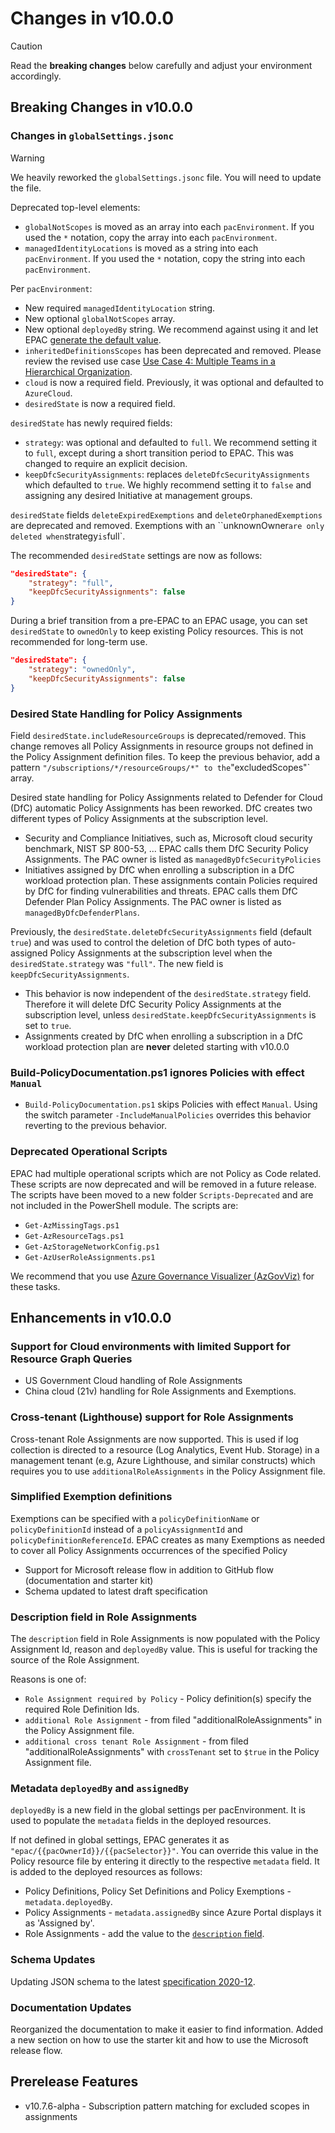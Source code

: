 # Changes in v10.0.0

> [!CAUTION]
> Read the **breaking changes** below carefully and adjust your environment accordingly.

## Breaking Changes in v10.0.0

### Changes in `globalSettings.jsonc`

> [!WARNING]
> We heavily reworked the `globalSettings.jsonc` file. You will need to update the file.

Deprecated top-level elements:

- `globalNotScopes` is moved as an array into each `pacEnvironment`. If you used the `*` notation, copy the array into each `pacEnvironment`.
- `managedIdentityLocations` is moved as a string into each `pacEnvironment`. If you used the `*` notation, copy the string into each `pacEnvironment`.

Per `pacEnvironment`:

- New required `managedIdentityLocation` string.
- New optional `globalNotScopes` array.
- New optional `deployedBy` string. We recommend against using it and let EPAC [generate the default value](#metadata-deployedby-and-assignedby).
- `inheritedDefinitionsScopes` has been deprecated and removed. Please review the revised use case [Use Case 4:  Multiple Teams in a Hierarchical Organization](settings-desired-state.md#use-case-4-multiple-teams-in-a-hierarchical-organization).
- `cloud` is now a required field. Previously, it was optional and defaulted to `AzureCloud`.
- `desiredState` is now a required field.

`desiredState` has newly required fields:

- `strategy`: was optional and defaulted to `full`. We recommend setting it to `full`, except during a short transition period to EPAC. This was changed to require an explicit decision.
- `keepDfcSecurityAssignments`: replaces `deleteDfcSecurityAssignments`  which defaulted to `true`. We highly recommend setting it to `false` and assigning any desired Initiative at management groups.

`desiredState` fields `deleteExpiredExemptions` and `deleteOrphanedExemptions` are deprecated and removed. Exemptions with an ``unknownOwner` are only deleted when `strategy` is `full`.

The recommended `desiredState` settings are now as follows:

```json
"desiredState": {
    "strategy": "full",
    "keepDfcSecurityAssignments": false
}
```

During a brief transition from a pre-EPAC to an EPAC usage, you can set `desiredState` to `ownedOnly` to keep existing Policy resources. This is not recommended for long-term use.

```json
"desiredState": {
    "strategy": "ownedOnly",
    "keepDfcSecurityAssignments": false
}
```

### Desired State Handling for Policy Assignments

Field `desiredState.includeResourceGroups` is deprecated/removed. This change removes all Policy Assignments in resource groups not defined in the Policy Assignment definition files. To keep the previous behavior, add a pattern `"/subscriptions/*/resourceGroups/*" to the`"excludedScopes"` array.

Desired state handling for Policy Assignments related to Defender for Cloud (DfC) automatic Policy Assignments has been reworked. DfC creates two different types of Policy Assignments at the subscription level.

- Security and Compliance Initiatives, such as, Microsoft cloud security benchmark, NIST SP 800-53, ... EPAC calls them DfC Security Policy Assignments. The PAC owner is listed as `managedByDfcSecurityPolicies`
- Initiatives assigned by DfC when enrolling a subscription in a DfC workload protection plan. These assignments contain Policies required by DfC for finding vulnerabilities and threats. EPAC calls them DfC Defender Plan Policy Assignments. The PAC owner is listed as `managedByDfcDefenderPlans`.

Previously, the `desiredState.deleteDfcSecurityAssignments` field (default `true`) and was used to control the deletion of DfC both types of auto-assigned Policy Assignments at the subscription level when the `desiredState.strategy` was `"full"`. The new field is `keepDfcSecurityAssignments`.

- This behavior is now independent of the `desiredState.strategy` field. Therefore it will  delete DfC Security Policy Assignments at the subscription level, unless `desiredState.keepDfcSecurityAssignments` is set to `true`.
- Assignments created by DfC when enrolling a subscription in a DfC workload protection plan are **never** deleted starting with v10.0.0

### Build-PolicyDocumentation.ps1 ignores Policies with effect `Manual`

- `Build-PolicyDocumentation.ps1` skips Policies with effect `Manual`. Using the switch parameter `-IncludeManualPolicies` overrides this behavior reverting to the previous behavior.

### Deprecated Operational Scripts

EPAC had multiple operational scripts which are not Policy as Code related. These scripts are now deprecated and will be removed in a future release. The scripts have been moved to a new folder `Scripts-Deprecated` and are not included in the PowerShell module. The scripts are:

- `Get-AzMissingTags.ps1`
- `Get-AzResourceTags.ps1`
- `Get-AzStorageNetworkConfig.ps1`
- `Get-AzUserRoleAssignments.ps1`

We recommend that you use [Azure Governance Visualizer (AzGovViz)](https://github.com/JulianHayward/Azure-MG-Sub-Governance-Reporting) for these tasks.

## Enhancements in v10.0.0

### Support for Cloud environments with limited Support for Resource Graph Queries

- US Government Cloud handling of Role Assignments
- China cloud (21v) handling for Role Assignments and Exemptions.

### Cross-tenant (Lighthouse) support for Role Assignments

Cross-tenant Role Assignments are now supported. This is used if log collection is directed to a resource (Log Analytics, Event Hub. Storage) in a management tenant (e.g, Azure Lighthouse, and similar constructs) which requires you to use `additionalRoleAssignments` in the Policy Assignment file.

### Simplified Exemption definitions

Exemptions can be specified with a `policyDefinitionName` or `policyDefinitionId` instead of a `policyAssignmentId` and `policyDefinitionReferenceId`. EPAC creates as many Exemptions as needed to cover all Policy Assignments occurrences of the specified Policy

- Support for Microsoft release flow in addition to GitHub flow (documentation and starter kit)
- Schema updated to latest draft specification

### Description field in Role Assignments

The `description` field in Role Assignments is now populated with the Policy Assignment Id, reason and `deployedBy` value. This is useful for tracking the source of the Role Assignment.

Reasons is one of:

- `Role Assignment required by Policy` - Policy definition(s) specify the required Role Definition Ids.
- `additional Role Assignment` - from filed "additionalRoleAssignments" in the Policy Assignment file.
- `additional cross tenant Role Assignment` - from filed "additionalRoleAssignments" with `crossTenant` set to `$true` in the Policy Assignment file.

### Metadata `deployedBy` and `assignedBy`

`deployedBy` is a new field in the global settings per pacEnvironment. It is used to populate the `metadata` fields in the deployed resources.

If not defined in global settings, EPAC generates it as `"epac/{{pacOwnerId}}/{{pacSelector}}"`. You can override this value in the Policy resource file by entering it directly to the respective `metadata` field. It is added to the deployed resources as follows:

- Policy Definitions, Policy Set Definitions and Policy Exemptions - `metadata.deployedBy`.
- Policy Assignments - `metadata.assignedBy` since Azure Portal displays it as 'Assigned by'.
- Role Assignments - add the value to the [`description` field](#description-field-in-role-assignments).

### Schema Updates

Updating JSON schema to the latest [specification 2020-12](https://json-schema.org/specification).

### Documentation Updates

Reorganized the documentation to make it easier to find information. Added a new section on how to use the starter kit and how to use the Microsoft release flow.

## Prerelease Features

- v10.7.6-alpha - Subscription pattern matching for excluded scopes in assignments
